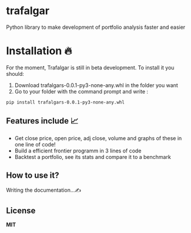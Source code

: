 # trafalgar
Python library to make development of portfolio analysis faster and easier

# Installation 🔥

For the moment, Trafalgar is still in beta development. To install it you should:

1) Download trafalgars-0.0.1-py3-none-any.whl in the folder you want
2) Go to your folder with the command prompt and write : 
```
pip install trafalgars-0.0.1-py3-none-any.whl
```

## Features include 📈

- Get close price, open price, adj close, volume and graphs of these in one line of code!
- Build a efficient frontier programm in 3 lines of code
- Backtest a portfolio, see its stats and compare it to a benchmark 


## How to use it?

Writing the documentation...✍️

## License

**MIT**
